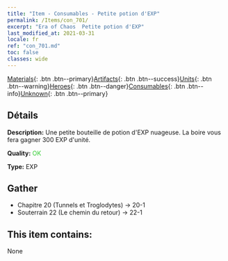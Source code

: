 ```yaml
---
title: "Item - Consumables - Petite potion d'EXP"
permalink: /Items/con_701/
excerpt: "Era of Chaos  Petite potion d'EXP"
last_modified_at: 2021-03-31
locale: fr
ref: "con_701.md"
toc: false
classes: wide
---
```

 [Materials](/fr/Items/){: .btn .btn--primary}[Artifacts](/fr/Items/Artifacts/){: .btn .btn--success}[Units](/fr/Items/Units/){: .btn .btn--warning}[Heroes](/fr/Items/Heroes/){: .btn .btn--danger}[Consumables](/fr/Items/Consumables/){: .btn .btn--info}[Unknown](/fr/Items/Unknown/){: .btn .btn--primary}

## Détails
 **Description:** Une petite bouteille de potion d'EXP nuageuse. La boire vous fera gagner 300 EXP d'unité.

 **Quality:** <span style="color: #32CD32">OK</span>

 **Type:** EXP

## Gather

*    Chapitre 20 (Tunnels et Troglodytes) -> 20-1 
*    Souterrain 22 (Le chemin du retour) -> 22-1 

## This item contains:

  None

